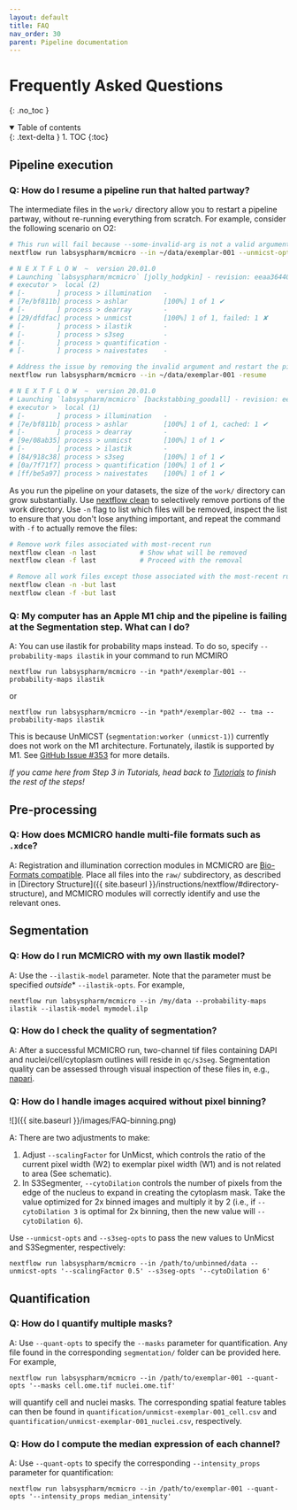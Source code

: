 ```yaml
---
layout: default
title: FAQ
nav_order: 30
parent: Pipeline documentation
---
```


# Frequently Asked Questions

{: .no_toc }

<details open markdown="block">
  <summary>
    Table of contents
  </summary>
  {: .text-delta }
1. TOC
{:toc}
</details>

## Pipeline execution

### Q: How do I resume a pipeline run that halted partway?

The intermediate files in the `work/` directory allow you to restart a pipeline partway, without re-running everything from scratch. For example, consider the following scenario on O2:

``` bash
# This run will fail because --some-invalid-arg is not a valid argument for UnMicst
nextflow run labsyspharm/mcmicro --in ~/data/exemplar-001 --unmicst-opts '--some-invalid-arg'

# N E X T F L O W  ~  version 20.01.0
# Launching `labsyspharm/mcmicro` [jolly_hodgkin] - revision: eeaa364408 [master]
# executor >  local (2)
# [-        ] process > illumination   -
# [7e/bf811b] process > ashlar         [100%] 1 of 1 ✔
# [-        ] process > dearray        -
# [29/dfdfac] process > unmicst        [100%] 1 of 1, failed: 1 ✘
# [-        ] process > ilastik        -
# [-        ] process > s3seg          -
# [-        ] process > quantification -
# [-        ] process > naivestates    -

# Address the issue by removing the invalid argument and restart the pipeline with -resume
nextflow run labsyspharm/mcmicro --in ~/data/exemplar-001 -resume

# N E X T F L O W  ~  version 20.01.0
# Launching `labsyspharm/mcmicro` [backstabbing_goodall] - revision: eeaa364408 [master]
# executor >  local (1)
# [-        ] process > illumination   -
# [7e/bf811b] process > ashlar         [100%] 1 of 1, cached: 1 ✔      <- NOTE: cached
# [-        ] process > dearray        -
# [9e/08ab35] process > unmicst        [100%] 1 of 1 ✔
# [-        ] process > ilastik        -
# [84/918c38] process > s3seg          [100%] 1 of 1 ✔
# [0a/7f71f7] process > quantification [100%] 1 of 1 ✔
# [ff/be5a97] process > naivestates    [100%] 1 of 1 ✔
```

As you run the pipeline on your datasets, the size of the `work/` directory can grow substantially. Use [nextflow clean](https://github.com/nextflow-io/nextflow/blob/cli-docs/docs/cli.rst#clean) to selectively remove portions of the work directory. Use `-n` flag to list which files will be removed, inspect the list to ensure that you don't lose anything important, and repeat the command with `-f` to actually remove the files:

``` bash
# Remove work files associated with most-recent run
nextflow clean -n last           # Show what will be removed
nextflow clean -f last           # Proceed with the removal

# Remove all work files except those associated with the most-recent run
nextflow clean -n -but last
nextflow clean -f -but last
```
### Q: My computer has an Apple M1 chip and the pipeline is failing at the Segmentation step. What can I do?

A: You can use ilastik for probability maps instead. To do so, specify `--probability-maps ilastik` in your command to run MCMIRO

```
nextflow run labsyspharm/mcmicro --in *path*/exemplar-001 --probability-maps ilastik
```
or 
```
nextflow run labsyspharm/mcmicro --in *path*/exemplar-002 -- tma --probability-maps ilastik
```

This is because UnMICST (`segmentation:worker (unmicst-1)`) currently does not work on the M1 architecture. Fortunately, ilastik is supported by M1. See [GitHub Issue #353](https://github.com/labsyspharm/mcmicro/issues/353) for more details.

*If you came here from Step 3 in Tutorials, head back to [Tutorials](../tutorial/tutorial.md) to finish the rest of the steps!*

## Pre-processing

### Q: How does MCMICRO handle multi-file formats such as `.xdce`?

A: Registration and illumination correction modules in MCMICRO are [Bio-Formats compatible](https://docs.openmicroscopy.org/bio-formats/6.0.1/supported-formats.html). Place all files into the `raw/` subdirectory, as described in [Directory Structure]({{ site.baseurl }}/instructions/nextflow/#directory-structure), and MCMICRO modules will correctly identify and use the relevant ones.

## Segmentation

### Q: How do I run MCMICRO with my own Ilastik model?

A: Use the `--ilastik-model` parameter. Note that the parameter must be specified *outside** `--ilastik-opts`. For example,

```
nextflow run labsyspharm/mcmicro --in /my/data --probability-maps ilastik --ilastik-model mymodel.ilp
```

### Q: How do I check the quality of segmentation?

A: After a successful MCMICRO run, two-channel tif files containing DAPI and nuclei/cell/cytoplasm outlines will reside in `qc/s3seg`. Segmentation quality can be assessed through visual inspection of these files in, e.g., [napari](https://napari.org/).

### Q: How do I handle images acquired without pixel binning?

![]({{ site.baseurl }}/images/FAQ-binning.png)

A: There are two adjustments to make:

1. Adjust `--scalingFactor` for UnMicst, which controls the ratio of the current pixel width (W2) to exemplar pixel width (W1) and is not related to area (See schematic).
1. In S3Segmenter, `--cytoDilation` controls the number of pixels from the edge of the nucleus to expand in creating the cytoplasm mask. Take the value optimized for 2x binned images and multiply it by 2 (i.e., if `--cytoDilation 3` is optimal for 2x binning, then the new value will `--cytoDilation 6`).

Use `--unmicst-opts` and `--s3seg-opts` to pass the new values to UnMicst and S3Segmenter, respectively:

```
nextflow run labsyspharm/mcmicro --in /path/to/unbinned/data --unmicst-opts '--scalingFactor 0.5' --s3seg-opts '--cytoDilation 6'
```

## Quantification

### Q: How do I quantify multiple masks?

A: Use `--quant-opts` to specify the `--masks` parameter for quantification. Any file found in the corresponding `segmentation/` folder can be provided here. For example,

```
nextflow run labsyspharm/mcmicro --in /path/to/exemplar-001 --quant-opts '--masks cell.ome.tif nuclei.ome.tif'
```

will quantify cell and nuclei masks. The corresponding spatial feature tables can then be found in `quantification/unmicst-exemplar-001_cell.csv` and `quantification/unmicst-exemplar-001_nuclei.csv`, respectively.

### Q: How do I compute the median expression of each channel?

A: Use `--quant-opts` to specify the corresponding `--intensity_props` parameter for quantification:

```
nextflow run labsyspharm/mcmicro --in /path/to/exemplar-001 --quant-opts '--intensity_props median_intensity'
```
